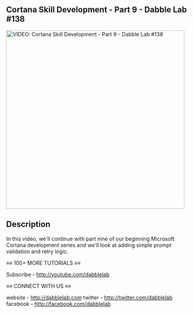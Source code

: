 Cortana Skill Development - Part 9 - Dabble Lab #138
---

<a href="https://youtu.be/dcB9mwaor7I"><img src="http://img.youtube.com/vi/dcB9mwaor7I/sddefault.jpg" alt="VIDEO: Cortana Skill Development - Part 9 - Dabble Lab #138" height="480" /></a>

## Description

In this video, we'll continue with part nine of our beginning Microsoft Cortana development series and we'll look at adding simple prompt validation and retry logic.

≡≡ 100+ MORE TUTORIALS  ≡≡

Subscribe - http://youtube.com/dabblelab

≡≡ CONNECT WITH US  ≡≡

website - http://dabblelab.com
twitter - http://twitter.com/dabblelab
facebook - http://facebook.com/dabblelab